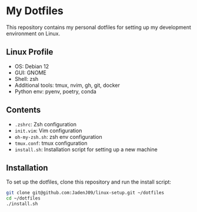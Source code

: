 # My Dotfiles

This repository contains my personal dotfiles for setting up my development environment on Linux.

## Linux Profile
 - OS: Debian 12
 - GUI: GNOME
 - Shell: zsh
 - Additional tools: tmux, nvim, gh, git, docker
 - Python env: pyenv, poetry, conda

## Contents

- `.zshrc`: Zsh configuration
- `init.vim`: Vim configuration
- `oh-my-zsh.sh`: zsh env configuration
- `tmux.conf`: tmux configuration
- `install.sh`: Installation script for setting up a new machine

## Installation

To set up the dotfiles, clone this repository and run the install script:

```bash
git clone git@github.com:JadenJ09/linux-setup.git ~/dotfiles
cd ~/dotfiles
./install.sh

